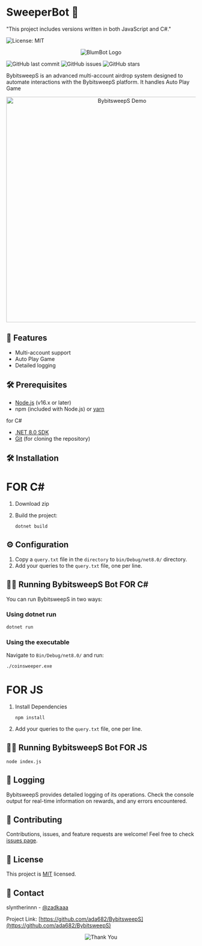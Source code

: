 # SweeperBot 🤖
"This project includes versions written in both JavaScript and C#."

![License: MIT](https://img.shields.io/badge/License-MIT-yellow.svg)
<p align="center">
  <img src="https://raw.githubusercontent.com/ada682/BybitsweepS/master/BybitsweepS_logo.gif" alt="BlumBot Logo">
</p>

![GitHub last commit](https://img.shields.io/github/last-commit/ada682/BybitsweepS)
![GitHub issues](https://img.shields.io/github/issues/ada682/BybitsweepS)
![GitHub stars](https://img.shields.io/github/stars/ada682/BybitsweepS)

BybitsweepS is an advanced multi-account airdrop system designed to automate interactions with the BybitsweepS platform. It handles Auto Play Game

<p align="center">
  <img src="https://raw.githubusercontent.com/ada682/BybitsweepS/master/BybitsweepS_demo.gif" alt="BybitsweepS Demo" width="600">
</p>

## 🚀 Features

- Multi-account support
- Auto Play Game
- Detailed logging

## 🛠 Prerequisites

- [Node.js](https://nodejs.org/) (v16.x or later)
- npm (included with Node.js) or [yarn](https://yarnpkg.com/)

for C#
- [.NET 8.0 SDK](https://dotnet.microsoft.com/download/dotnet/8.0)
- [Git](https://git-scm.com/downloads) (for cloning the repository)

## 🛠️ Installation
# FOR C#

1. Download zip

2. Build the project:
   ```
   dotnet build
   ```

## ⚙️ Configuration

1. Copy a `query.txt` file in the `directory` to `bin/Debug/net8.0/` directory.
2. Add your queries to the `query.txt` file, one per line.

## 🏃‍♂️ Running BybitsweepS Bot FOR C#

You can run BybitsweepS in two ways:

### Using dotnet run

```
dotnet run
```

### Using the executable

Navigate to `Bin/Debug/net8.0/` and run:

```
./coinsweeper.exe
```
# FOR JS

1. Install Dependencies
   ```
   npm install
   ```
2. Add your queries to the `query.txt` file, one per line.

## 🏃‍♂️ Running BybitsweepS Bot FOR JS
   ```
   node index.js
   ```

## 📝 Logging

BybitsweepS provides detailed logging of its operations. Check the console output for real-time information on rewards, and any errors encountered.

## 🤝 Contributing

Contributions, issues, and feature requests are welcome! Feel free to check [issues page](https://github.com/ada682/BybitsweepS/issues).

## 📜 License

This project is [MIT](https://github.com/ada682/BybitsweepS/blob/main/LICENSE) licensed.

## 💬 Contact

slyntherinnn - [@zadkaaa](https://twitter.com/zadkaaa)

Project Link: [https://github.com/ada682/BybitsweepS](https://github.com/ada682/BybitsweepS)

<p align="center">
  <img src="https://raw.githubusercontent.com/ada682/BybitsweepS/master/thank_you.gif" alt="Thank You">
</p>

